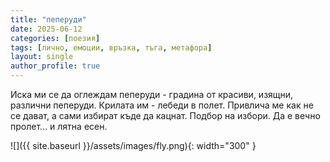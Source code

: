 ```yaml
---
title: "пеперуди"
date: 2025-06-12
categories: [поезия]
tags: [лично, емоции, връзка, тъга, метафора]
layout: single
author_profile: true
---
```

Иска ми се да оглеждам пеперуди -
градина от красиви, изящни, различни пеперуди.
Крилата им - лебеди в полет.
Привлича ме как не се дават,
а сами избират къде да кацнат.
Подбор на избори.
Да е вечно пролет... и лятна есен.

![]({{ site.baseurl }}/assets/images/fly.png){: width="300" }
